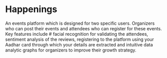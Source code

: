 # Happenings
An events platform which is designed for two specific users. Organizers who can post their events and attendees who can register for these events. Key features include # facial recognition for validating the attendees, sentiment analysis of the reviews, registering to the platform using your Aadhar card through which your details are extracted and intuitive data analytic graphs for organizers to improve their growth strategy. 
